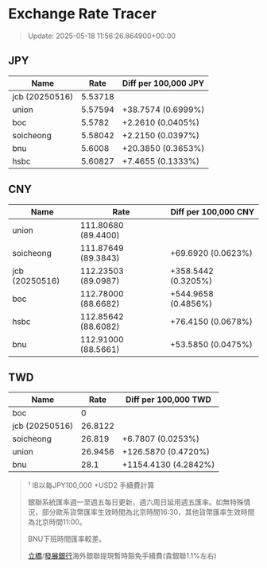 # Exchange Rate Tracer

> Update: 2025-05-18 11:56:26.864900+00:00

## JPY

| Name           |    Rate | Diff per 100,000 JPY   |
|----------------|---------|------------------------|
| jcb (20250516) | 5.53718 |                        |
| union          | 5.57594 | +38.7574 (0.6999%)     |
| boc            | 5.5782  | +2.2610 (0.0405%)      |
| soicheong      | 5.58042 | +2.2150 (0.0397%)      |
| bnu            | 5.6008  | +20.3850 (0.3653%)     |
| hsbc           | 5.60827 | +7.4655 (0.1333%)      |

## CNY

| Name           | Rate                | Diff per 100,000 CNY   |
|----------------|---------------------|------------------------|
| union          | 111.80680	(89.4400) |                        |
| soicheong      | 111.87649	(89.3843) | +69.6920 (0.0623%)     |
| jcb (20250516) | 112.23503	(89.0987) | +358.5442 (0.3205%)    |
| boc            | 112.78000	(88.6682) | +544.9658 (0.4856%)    |
| hsbc           | 112.85642	(88.6082) | +76.4150 (0.0678%)     |
| bnu            | 112.91000	(88.5661) | +53.5850 (0.0475%)     |

## TWD

| Name           |    Rate | Diff per 100,000 TWD   |
|----------------|---------|------------------------|
| boc            |  0      |                        |
| jcb (20250516) | 26.8122 |                        |
| soicheong      | 26.819  | +6.7807 (0.0253%)      |
| union          | 26.9456 | +126.5870 (0.4720%)    |
| bnu            | 28.1    | +1154.4130 (4.2842%)   |


> ¹ IB以每JPY100,000 +USD2 手續費計算
>
> 銀聯系統匯率週一至週五每日更新，週六周日延用週五匯率。如無特殊情況，部分歐系貨幣匯率生效時間為北京時間16:30，其他貨幣匯率生效時間為北京時間11:00。
>
> BNU下班時間匯率較差。
>
> [立橋](https://www.wlbank.com.mo/uploads/ueditor/file/20181211/1544536513900230.pdf)/[發展銀行](https://www.mdb.com.mo/Service_Charges_20230728.pdf)海外銀聯提現暫時豁免手續費(貴銀聯1.1%左右)


